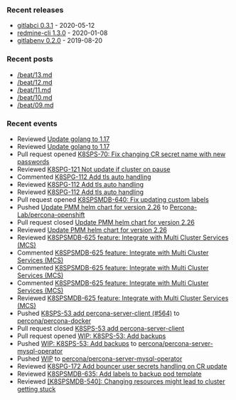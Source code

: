 ### Recent releases

* [gitlabci 0.3.1](https://github.com/egegunes/gitlabci/releases/tag/0.3.1) - 2020-05-12
* [redmine-cli 1.3.0](https://github.com/egegunes/redmine-cli/releases/tag/1.3.0) - 2020-01-08
* [gitlabenv 0.2.0](https://github.com/egegunes/gitlabenv/releases/tag/0.2.0) - 2019-08-20

### Recent posts

* [/beat/13.md](https://ege.dev/beat/13/)
* [/beat/12.md](https://ege.dev/beat/12/)
* [/beat/11.md](https://ege.dev/beat/11/)
* [/beat/10.md](https://ege.dev/beat/10/)
* [/beat/09.md](https://ege.dev/beat/09/)

### Recent events

* Reviewed [Update golang to 1.17](https://github.com/Percona-Lab/percona-version-service/pull/65)
* Reviewed [Update golang to 1.17](https://github.com/Percona-Lab/percona-version-service/pull/65)
* Pull request opened [K8SPS-70: Fix changing CR secret name with new passwords](https://github.com/percona/percona-server-mysql-operator/pull/57)
* Reviewed [K8SPG-121 Not update if cluster on pause](https://github.com/percona/percona-postgresql-operator/pull/205)
* Commented [K8SPG-112 Add tls auto handling](https://github.com/percona/percona-postgresql-operator/pull/199)
* Reviewed [K8SPG-112 Add tls auto handling](https://github.com/percona/percona-postgresql-operator/pull/199)
* Reviewed [K8SPG-112 Add tls auto handling](https://github.com/percona/percona-postgresql-operator/pull/199)
* Pull request opened [K8SPSMDB-640: Fix updating custom labels](https://github.com/percona/percona-server-mongodb-operator/pull/881)
* Pushed [Update PMM helm chart for version 2.26](https://github.com/Percona-Lab/percona-openshift/commit/fbea39d961090e7830e2a26bb9cc0b012addc0cf) to [Percona-Lab/percona-openshift](https://github.com/Percona-Lab/percona-openshift)
* Pull request closed [Update PMM helm chart for version 2.26](https://github.com/Percona-Lab/percona-openshift/pull/95)
* Reviewed [Update PMM helm chart for version 2.26](https://github.com/Percona-Lab/percona-openshift/pull/95)
* Reviewed [K8SPSMDB-625 feature: Integrate with Multi Cluster Services (MCS)](https://github.com/percona/percona-server-mongodb-operator/pull/873)
* Commented [K8SPSMDB-625 feature: Integrate with Multi Cluster Services (MCS)](https://github.com/percona/percona-server-mongodb-operator/pull/873)
* Commented [K8SPSMDB-625 feature: Integrate with Multi Cluster Services (MCS)](https://github.com/percona/percona-server-mongodb-operator/pull/873)
* Commented [K8SPSMDB-625 feature: Integrate with Multi Cluster Services (MCS)](https://github.com/percona/percona-server-mongodb-operator/pull/873)
* Reviewed [K8SPSMDB-625 feature: Integrate with Multi Cluster Services (MCS)](https://github.com/percona/percona-server-mongodb-operator/pull/873)
* Pushed [K8SPS-53 add percona-server-client (#564)](https://github.com/percona/percona-docker/commit/c3d9cee1a1a61b2e674ed6f73e110a7b63dd9a90) to [percona/percona-docker](https://github.com/percona/percona-docker)
* Pull request closed [K8SPS-53 add percona-server-client](https://github.com/percona/percona-docker/pull/564)
* Pull request opened [WIP: K8SPS-53: Add backups](https://github.com/percona/percona-server-mysql-operator/pull/56)
* Pushed [WIP: K8SPS-53: Add backups](https://github.com/percona/percona-server-mysql-operator/commit/76274f6c5e7c0d29f7abad2c5e4a67a3cf9f9cc3) to [percona/percona-server-mysql-operator](https://github.com/percona/percona-server-mysql-operator)
* Pushed [WIP](https://github.com/percona/percona-server-mysql-operator/commit/92fd075027de50451640e54e964014bd858ffc60) to [percona/percona-server-mysql-operator](https://github.com/percona/percona-server-mysql-operator)
* Reviewed [K8SPG-172 Add bouncer user secrets handling on CR update](https://github.com/percona/percona-postgresql-operator/pull/202)
* Reviewed [K8SPSMDB-635: Add labels to backup pod template](https://github.com/percona/percona-server-mongodb-operator/pull/869)
* Reviewed [[K8SPSMDB-540]: Changing resources might lead to cluster getting stuck](https://github.com/percona/percona-server-mongodb-operator/pull/829)
